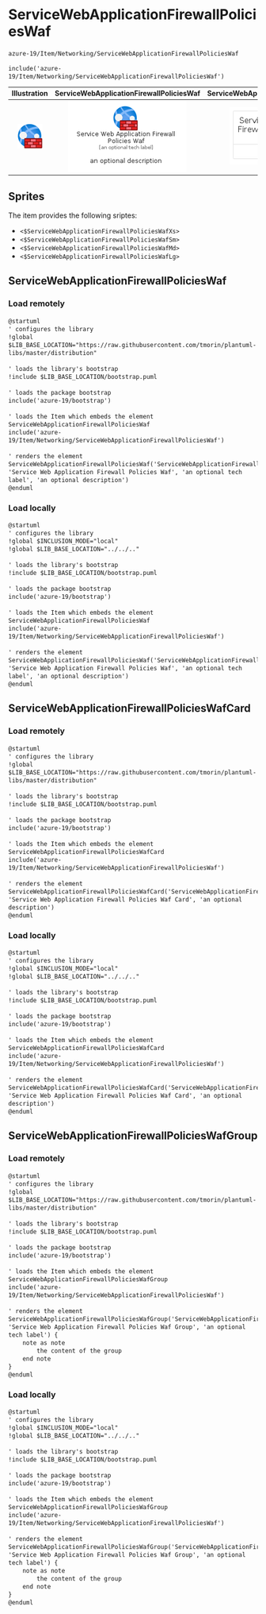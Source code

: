 # ServiceWebApplicationFirewallPoliciesWaf


```text
azure-19/Item/Networking/ServiceWebApplicationFirewallPoliciesWaf
```

```text
include('azure-19/Item/Networking/ServiceWebApplicationFirewallPoliciesWaf')
```



| Illustration | ServiceWebApplicationFirewallPoliciesWaf | ServiceWebApplicationFirewallPoliciesWafCard | ServiceWebApplicationFirewallPoliciesWafGroup |
| :---: | :---: | :---: | :---: |
| ![illustration for Illustration](../../../azure-19/Item/Networking/ServiceWebApplicationFirewallPoliciesWaf.png) | ![illustration for ServiceWebApplicationFirewallPoliciesWaf](../../../azure-19/Item/Networking/ServiceWebApplicationFirewallPoliciesWaf.Local.png) | ![illustration for ServiceWebApplicationFirewallPoliciesWafCard](../../../azure-19/Item/Networking/ServiceWebApplicationFirewallPoliciesWafCard.Local.png) | ![illustration for ServiceWebApplicationFirewallPoliciesWafGroup](../../../azure-19/Item/Networking/ServiceWebApplicationFirewallPoliciesWafGroup.Local.png) |



## Sprites
The item provides the following sriptes:

- `<$ServiceWebApplicationFirewallPoliciesWafXs>`
- `<$ServiceWebApplicationFirewallPoliciesWafSm>`
- `<$ServiceWebApplicationFirewallPoliciesWafMd>`
- `<$ServiceWebApplicationFirewallPoliciesWafLg>`





## ServiceWebApplicationFirewallPoliciesWaf

### Load remotely
```plantuml
@startuml
' configures the library
!global $LIB_BASE_LOCATION="https://raw.githubusercontent.com/tmorin/plantuml-libs/master/distribution"

' loads the library's bootstrap
!include $LIB_BASE_LOCATION/bootstrap.puml

' loads the package bootstrap
include('azure-19/bootstrap')

' loads the Item which embeds the element ServiceWebApplicationFirewallPoliciesWaf
include('azure-19/Item/Networking/ServiceWebApplicationFirewallPoliciesWaf')

' renders the element
ServiceWebApplicationFirewallPoliciesWaf('ServiceWebApplicationFirewallPoliciesWaf', 'Service Web Application Firewall Policies Waf', 'an optional tech label', 'an optional description')
@enduml
```

### Load locally
```plantuml
@startuml
' configures the library
!global $INCLUSION_MODE="local"
!global $LIB_BASE_LOCATION="../../.."

' loads the library's bootstrap
!include $LIB_BASE_LOCATION/bootstrap.puml

' loads the package bootstrap
include('azure-19/bootstrap')

' loads the Item which embeds the element ServiceWebApplicationFirewallPoliciesWaf
include('azure-19/Item/Networking/ServiceWebApplicationFirewallPoliciesWaf')

' renders the element
ServiceWebApplicationFirewallPoliciesWaf('ServiceWebApplicationFirewallPoliciesWaf', 'Service Web Application Firewall Policies Waf', 'an optional tech label', 'an optional description')
@enduml
```

## ServiceWebApplicationFirewallPoliciesWafCard

### Load remotely
```plantuml
@startuml
' configures the library
!global $LIB_BASE_LOCATION="https://raw.githubusercontent.com/tmorin/plantuml-libs/master/distribution"

' loads the library's bootstrap
!include $LIB_BASE_LOCATION/bootstrap.puml

' loads the package bootstrap
include('azure-19/bootstrap')

' loads the Item which embeds the element ServiceWebApplicationFirewallPoliciesWafCard
include('azure-19/Item/Networking/ServiceWebApplicationFirewallPoliciesWaf')

' renders the element
ServiceWebApplicationFirewallPoliciesWafCard('ServiceWebApplicationFirewallPoliciesWafCard', 'Service Web Application Firewall Policies Waf Card', 'an optional description')
@enduml
```

### Load locally
```plantuml
@startuml
' configures the library
!global $INCLUSION_MODE="local"
!global $LIB_BASE_LOCATION="../../.."

' loads the library's bootstrap
!include $LIB_BASE_LOCATION/bootstrap.puml

' loads the package bootstrap
include('azure-19/bootstrap')

' loads the Item which embeds the element ServiceWebApplicationFirewallPoliciesWafCard
include('azure-19/Item/Networking/ServiceWebApplicationFirewallPoliciesWaf')

' renders the element
ServiceWebApplicationFirewallPoliciesWafCard('ServiceWebApplicationFirewallPoliciesWafCard', 'Service Web Application Firewall Policies Waf Card', 'an optional description')
@enduml
```

## ServiceWebApplicationFirewallPoliciesWafGroup

### Load remotely
```plantuml
@startuml
' configures the library
!global $LIB_BASE_LOCATION="https://raw.githubusercontent.com/tmorin/plantuml-libs/master/distribution"

' loads the library's bootstrap
!include $LIB_BASE_LOCATION/bootstrap.puml

' loads the package bootstrap
include('azure-19/bootstrap')

' loads the Item which embeds the element ServiceWebApplicationFirewallPoliciesWafGroup
include('azure-19/Item/Networking/ServiceWebApplicationFirewallPoliciesWaf')

' renders the element
ServiceWebApplicationFirewallPoliciesWafGroup('ServiceWebApplicationFirewallPoliciesWafGroup', 'Service Web Application Firewall Policies Waf Group', 'an optional tech label') {
    note as note
        the content of the group
    end note
}
@enduml
```

### Load locally
```plantuml
@startuml
' configures the library
!global $INCLUSION_MODE="local"
!global $LIB_BASE_LOCATION="../../.."

' loads the library's bootstrap
!include $LIB_BASE_LOCATION/bootstrap.puml

' loads the package bootstrap
include('azure-19/bootstrap')

' loads the Item which embeds the element ServiceWebApplicationFirewallPoliciesWafGroup
include('azure-19/Item/Networking/ServiceWebApplicationFirewallPoliciesWaf')

' renders the element
ServiceWebApplicationFirewallPoliciesWafGroup('ServiceWebApplicationFirewallPoliciesWafGroup', 'Service Web Application Firewall Policies Waf Group', 'an optional tech label') {
    note as note
        the content of the group
    end note
}
@enduml
```

